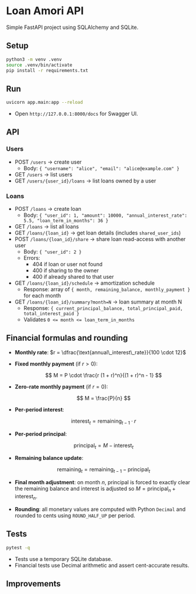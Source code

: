 # Loan Amori API

Simple FastAPI project using SQLAlchemy and SQLite.

## Setup

```bash
python3 -m venv .venv
source .venv/bin/activate
pip install -r requirements.txt
```

## Run

```bash
uvicorn app.main:app --reload
```

- Open `http://127.0.0.1:8000/docs` for Swagger UI.

## API

### Users
- POST `/users` → create user
  - Body: `{ "username": "alice", "email": "alice@example.com" }`
- GET `/users` → list users
- GET `/users/{user_id}/loans` → list loans owned by a user

### Loans
- POST `/loans` → create loan
  - Body: `{ "user_id": 1, "amount": 10000, "annual_interest_rate": 5.5, "loan_term_in_months": 36 }`
- GET `/loans` → list all loans
- GET `/loans/{loan_id}` → get loan details (includes `shared_user_ids`)
- POST `/loans/{loan_id}/share` → share loan read-access with another user
  - Body: `{ "user_id": 2 }`
  - Errors:
    - 404 if loan or user not found
    - 400 if sharing to the owner
    - 400 if already shared to that user
- GET `/loans/{loan_id}/schedule` → amortization schedule
  - Response: array of `{ month, remaining_balance, monthly_payment }` for each month
- GET `/loans/{loan_id}/summary?month=N` → loan summary at month N
  - Response: `{ current_principal_balance, total_principal_paid, total_interest_paid }`
  - Validates `0 <= month <= loan_term_in_months`

## Financial formulas and rounding

- **Monthly rate**: $r = \dfrac{\text{annual\_interest\_rate}}{100 \cdot 12}$
- **Fixed monthly payment** (if $r > 0$):

  $$
  M = P \cdot \frac{r (1 + r)^n}{(1 + r)^n - 1}
  $$

- **Zero-rate monthly payment** (if $r = 0$):

  $$
  M = \frac{P}{n}
  $$

- **Per-period interest**:

  $$
  \text{interest}_t = \text{remaining}_{t-1} \cdot r
  $$

- **Per-period principal**:

  $$
  \text{principal}_t = M - \text{interest}_t
  $$

- **Remaining balance update**:

  $$
  \text{remaining}_t = \text{remaining}_{t-1} - \text{principal}_t
  $$

- **Final month adjustment**: on month $n$, principal is forced to exactly clear the remaining balance and interest is adjusted so $M = \text{principal}_n + \text{interest}_n$.
- **Rounding**: all monetary values are computed with Python `Decimal` and rounded to cents using `ROUND_HALF_UP` per period.

## Tests

```bash
pytest -q
```

- Tests use a temporary SQLite database.
- Financial tests use Decimal arithmetic and assert cent-accurate results.

## Improvements



